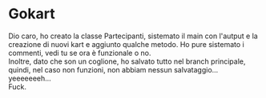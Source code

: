 # Gokart
Dio caro, ho creato la classe Partecipanti, sistemato il main con l'autput e la creazione di nuovi kart e aggiunto qualche metodo. Ho pure sistemato i commenti, vedi tu se ora è funzionale o no.</br>
Inoltre, dato che son un coglione, ho salvato tutto nel branch principale, quindi, nel caso non funzioni, non abbiam nessun salvataggio... yeeeeeeeh...</br>
Fuck.
